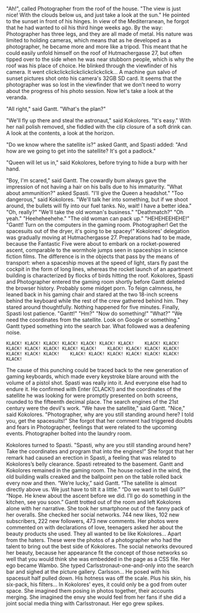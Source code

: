 "Ah!", called Photographer from the roof of the house. "The view is just nice! With the clouds below us, and just take a look at the sun."
He pointed to the sunset in front of his hinges. In view of the Mediterranean, he forgot that he had wanted to oil his third hinge weeks ago. By the way: Photographer has three legs, and they are all made of metal. His nature was limited to holding cameras, which means that as he developed as a photographer, he became more and more like a tripod. This meant that he could easily unfold himself on the roof of Hutmachergasse 27, but often tipped over to the side when he was near stubborn people, which is why the roof was his place of choice.
He blinked through the viewfinder of his camera. It went clickclickclickclickclickclick...
A machine gun salvo of sunset pictures shot onto his camera's 32GB SD card. It seems that the photographer was so lost in the viewfinder that we don't need to worry about the progress of his photo session.
Now let's take a look at the veranda.

"All right," said Gantt. "What's the plan?"

"We'll fly up there and steal the astronaut," said Kokolores. "It's easy." With her nail polish removed, she fiddled with the clip closure of a soft drink can. A look at the contents, a look at the horizon.

"Do we know where the satellite is?" asked Gantt, and Spasti added: "And how are we going to get into the satellite? It's got a padlock."

"Queen will let us in," said Kokolores, before trying to hide a burp with her hand.

"Boy, I'm scared," said Gantt. The cowardly bum always gave the impression of not having a hair on his balls due to his immaturity. "What about ammunition?" asked Spasti. "I'll give the Queen a headshot."
"Too dangerous," said Kokolores. "We'll talk her into something, but if we shoot around, the bullets will fly into our fuel tanks. No, wait! I have a better idea."
"Oh, really?"
"We'll take the old woman's business."
"Deathmatch?"
"Oh yeah."
"Heeheheehehe."
"The old woman can pack up."
"HEHEHEEHEHE!"
"Gantt! Turn on the computers in the gaming room. Photographer! Get the spacesuits out of the dryer, it's going to be spacey!"
Kokolores' delegation was gradually moving at Hutmachergasse 27. Preparations had to be made, because the Fantastic Five were about to embark on a rocket-powered ascent, comparable to the wormhole jumps seen in spaceships in science fiction films. The difference is in the objects that pass by the means of transport: when a spaceship moves at the speed of light, stars fly past the cockpit in the form of long lines, whereas the rocket launch of an apartment building is characterized by flocks of birds hitting the roof.
Kokolores, Spasti and Photographer entered the gaming room shortly before Gantt deleted the browser history. Probably some midget porn. To feign calmness, he leaned back in his gaming chair and stared at the two 18-inch screens behind the keyboard while the rest of the crew gathered behind him.
They stared around thoughtfully. Nothing happened for five minutes. Finally, Spasti lost patience.
"Gantt!"
"Hm?"
"Now do something!"
"What?"
"We need the coordinates from the satellite. Look on Google or something."
Gantt typed something into the search bar. What followed was a deafening noise.

	KLACK! KLACK! KLACK! KLACK! KLACK! KLACK! KLACK! 	KLACK! KLACK! KLACK! KLACK! KLACK! KLACK! KLACK! 	KLACK! KLACK! KLACK! KLACK! KLACK! KLACK! KLACK! 	KLACK! KLACK! KLACK! KLACK! KLACK! KLACK! KLACK! 
  
The cause of this punching could be traced back to the new generation of gaming keyboards, which made every keystroke blare around with the volume of a pistol shot. Spasti was really into it. And everyone else had to endure it.
He confirmed with Enter (CLACK!) and the coordinates of the satellite he was looking for were promptly presented on both screens, rounded to the fifteenth decimal place. The search engines of the 21st century were the devil's work.
"We have the satellite," said Gantt.
"Nice," said Kokolores. "Photographer, why are you still standing around here? I told you, get the spacesuits!"
She forgot that her comment had triggered doubts and fears in Photographer, feelings that were related to the upcoming events. Photographer bolted into the laundry room.

Kokolores turned to Spasti.
"Spasti, why are you still standing around here? Take the coordinates and program that into the engines!”
She forgot that her remark had caused an erection in Spasti, a feeling that was related to Kokolores’s belly clearance. Spasti retreated to the basement.
Gantt and Kokolores remained in the gaming room. The house rocked in the wind, the old building walls creaked and the ballpoint pen on the table rolled back every now and then.
“We’re lucky,” said Gantt. “The satellite is almost directly above us. We just have to tilt it a little.”
“Do we want to tell Gulli?”
“Nope. He knew about the ascent before we did. I’ll go do something in the kitchen, see you soon.”
Gantt trotted out of the room and left Kokolores alone with her narrative.
She took her smartphone out of the fanny pack of her overalls. She checked her social networks. 744 new likes, 102 new subscribers, 222 new followers, 473 new comments. Her photos were commented on with declarations of love, teenagers asked her about the beauty products she used. They all wanted to be like Kokolores... Apart from the haters.
These were the photos of a photographer who had the talent to bring out the best side of Kokolores. The social networks devoured her beauty, because her appearance fit the concept of those networks so well that you would think she was embedded in the page as a CSS file.
Her ego became Wambo.
She typed Carlsstronaut-one-and-only into the search bar and sighed at the picture gallery.
Carlsson...
He posed with his spacesuit half pulled down. His hotness was off the scale. Plus his skin, his six-pack, his filters... In Kokolores' eyes, it could only be a god from outer space. She imagined them posing in photos together, their accounts merging. She imagined the envy she would feel from her fans if she did a joint social media thing with Carlsstronaut.
Her ego grew spikes.
